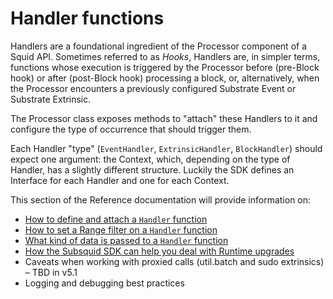 # Handler functions

Handlers are a foundational ingredient of the Processor component of a Squid API. Sometimes referred to as _Hooks_, Handlers are, in simpler terms, functions whose execution is triggered by the Processor before (pre-Block hook) or after (post-Block hook) processing a block, or, alternatively, when the Processor encounters a previously configured Substrate Event or Substrate Extrinsic.

The Processor class exposes methods to "attach" these Handlers to it and configure the type of occurrence that should trigger them.

Each Handler "type" (`EventHandler`, `ExtrinsicHandler`, `BlockHandler`) should expect one argument: the Context, which, depending on the type of Handler, has a slightly different structure. Luckily the SDK defines an Interface for each Handler and one for each Context.

This section of the Reference documentation will provide information on:

* [How to define and attach a `Handler` function](handler-interfaces.md)
* [How to set a Range filter on a `Handler` function](handler-options-interfaces.md)
* [What kind of data is passed to a `Handler` function](context-interfaces.md)
* [How the Subsquid SDK can help you deal with Runtime upgrades](runtime-upgrades.md)
* Caveats when working with proxied calls (util.batch and sudo extrinsics) – TBD in v5.1&#x20;
* Logging and debugging best practices
